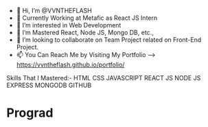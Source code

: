 - 👋 Hi, I’m @VVNTHEFLASH
- 🎸 Currently Working at Metafic as React JS Intern
- 👀 I’m interested in Web Development
- 🌱 I’m Mastered React, Node JS, Mongo DB, etc.,
- 💞️ I’m looking to collaborate on Team Project related on Front-End Project.
- 📫 You Can Reach Me by Visiting My Portfolio -->   https://vvntheflash.github.io/portfolio/

Skills That I Mastered:-
HTML
CSS
JAVASCRIPT
REACT JS
NODE JS
EXPRESS
MONGODB
GITHUB

# Prograd
<!---
VVNTHEFLASH/VVNTHEFLASH is a ✨ special ✨ repository because its `README.md` (this file) appears on your GitHub profile.
You can click the Preview link to take a look at your changes.
--->
